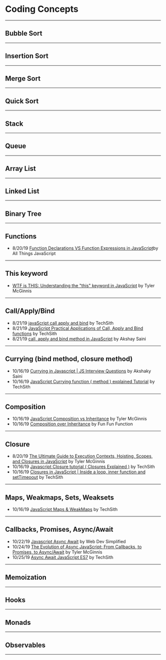 
# Coding Concepts
---
## Bubble Sort
---
## Insertion Sort
---
## Merge Sort
---
## Quick Sort
---
## Stack
---
## Queue
---
## Array List
---
## Linked List
---
## Binary Tree
---
## Functions
- 8/20/19 [Function Declarations VS Function Expressions in JavaScript](https://www.youtube.com/watch?v=gjLn95skIKE)by All Things JavaScript

---
## This keyword
- [WTF is THIS: Understanding the "this" keyword in JavaScript](https://www.youtube.com/watch?v=zE9iro4r918) by Tyler McGinnis

---
## Call/Apply/Bind

- 8/21/19 [javaScript call apply and bind](https://www.youtube.com/watch?v=c0mLRpw-9rI) by TechSith
- 8/21/19 [JavaScript Practical Applications of Call, Apply and Bind functions](https://www.youtube.com/watch?v=AYVYxezrMWA) by TechSith
- 8/21/19 [call, apply and bind method in JavaScript](https://www.youtube.com/watch?v=75W8UPQ5l7k) by Akshay Saini

---
## Currying (bind method, closure method)
- 10/16/19 [Currying in Javascript | JS Interview Questions](https://www.youtube.com/watch?v=vQcCNpuaJO8) by Akshaky Saini
- 10/16/19 [JavaScript Currying function ( method ) explained Tutorial](https://www.youtube.com/watch?v=oU3LzOO0OGA) by TechSith

---
## Composition
- 10/16/19 [JavaScript Composition vs Inheritance](https://www.youtube.com/watch?v=7HolHe7Gqbw) by Tyler McGinnis
- 10/16/19 [Composition over Inheritance](https://www.youtube.com/watch?v=wfMtDGfHWpA) by Fun Fun Function

---
## Closure
- 8/20/19 [The Ultimate Guide to Execution Contexts, Hoisting, Scopes, and Closures in JavaScript](https://www.youtube.com/watch?v=Nt-qa_LlUH0) by Tyler McGinnis
- 10/16/19 [Javascript Closure tutorial ( Closures Explained )](https://www.youtube.com/watch?v=71AtaJpJHw0) by TechSith
- 10/16/19 [Closures in JavaScript | Inside a loop, inner function and setTimeoout](https://www.youtube.com/watch?v=-xqJo5VRP4A) by TechSith

---
## Maps, Weakmaps, Sets, Weaksets
- 10/16/19 [JavaScript Maps & WeakMaps](https://www.youtube.com/watch?v=sXV_31fwetY) by TechSith

---
## Callbacks, Promises, Async/Await
- 10/22/19 [Javascript Async Await](https://www.youtube.com/watch?v=V_Kr9OSfDeU) by Web Dev Simplified
- 10/24/19 [The Evolution of Async JavaScript: From Callbacks, to Promises, to Async/Await](https://www.youtube.com/watch?v=gB-OmN1egV8) by Tyler McGinnis
- 10/25/19 [Async Await JavaScript ES7](https://www.youtube.com/watch?v=IGoAdn-e5II) by TechSith

---
## Memoization
---
## Hooks
---
## Monads
---
## Observables
---
